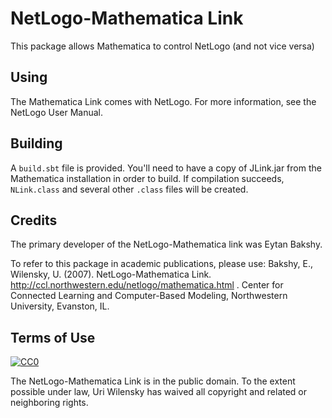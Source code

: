# NetLogo-Mathematica Link

This package allows Mathematica to control NetLogo (and not vice versa)

## Using

The Mathematica Link comes with NetLogo.  For more information, see the NetLogo User Manual.

## Building

A `build.sbt` file is provided.  You'll need to have a copy of JLink.jar from the Mathematica installation in order to build. If compilation succeeds, `NLink.class` and several other `.class` files will be created.

## Credits

The primary developer of the NetLogo-Mathematica link was Eytan Bakshy.

To refer to this package in academic publications, please use: Bakshy, E., Wilensky, U. (2007). NetLogo-Mathematica Link. http://ccl.northwestern.edu/netlogo/mathematica.html . Center for Connected Learning and Computer-Based Modeling, Northwestern University, Evanston, IL.

## Terms of Use

[![CC0](http://i.creativecommons.org/p/zero/1.0/88x31.png)](http://creativecommons.org/publicdomain/zero/1.0/)

The NetLogo-Mathematica Link is in the public domain.  To the extent possible under law, Uri Wilensky has waived all copyright and related or neighboring rights.

